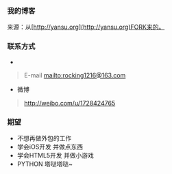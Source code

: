 ### 我的博客

来源：从[http://yansu.org](http://yansu.org)FORK来的。

### 联系方式
*
> E-mail
> [mailto:rocking1216@163.com](给我发邮件~)
* 微博
> http://weibo.com/u/1728424765

### 期望
* 不想再做外包的工作
* 学会iOS开发 并做点东西
* 学会HTML5开发 并做小游戏
* PYTHON 塔哒塔哒~